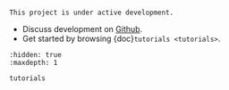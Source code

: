 ```{include} ../README.md
```

```{note}
This project is under active development.
```

* Discuss development on [Github].
* Get started by browsing {doc}`tutorials <tutorials>`.


```{toctree}
:hidden: true
:maxdepth: 1

tutorials
```

[Github]: https://github.com/xikanfeng2/SCSilicon2
